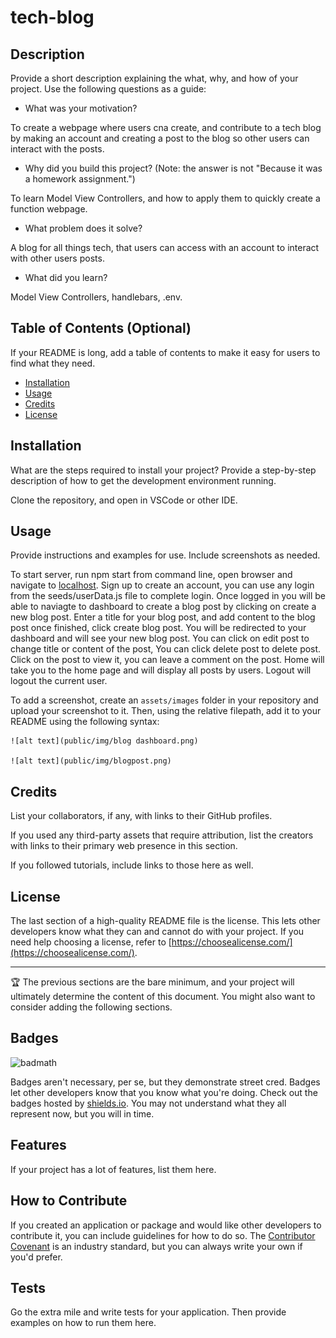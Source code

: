 # tech-blog

## Description

Provide a short description explaining the what, why, and how of your project. Use the following questions as a guide:

- What was your motivation?

To create a webpage where users cna create, and contribute to a tech blog by making an account and creating a post to the blog so other users can interact with the posts.
  
- Why did you build this project? (Note: the answer is not "Because it was a homework assignment.")

To learn Model View Controllers, and how to apply them to quickly create a function webpage.

- What problem does it solve?

A blog for all things tech, that users can access with an account to interact with other users posts.

- What did you learn?

Model View Controllers, handlebars, .env.

## Table of Contents (Optional)

If your README is long, add a table of contents to make it easy for users to find what they need.

- [Installation](#installation)
- [Usage](#usage)
- [Credits](#credits)
- [License](#license)

## Installation

What are the steps required to install your project? Provide a step-by-step description of how to get the development environment running.

Clone the repository, and open in VSCode or other IDE.

## Usage

Provide instructions and examples for use. Include screenshots as needed.

To start server, run npm start from command line, open browser and navigate to [localhost](http://localhost:3001/). Sign up to create an account, you can use any login from the seeds/userData.js file to complete login. Once logged in you will be able to naviagte to dashboard to create a blog post by clicking on create a new blog post. Enter a title for your blog post, and add content to the blog post once finished, click create blog post. You will be redirected to your dashboard and will see your new blog post. 
You can click on edit post to change title or content of the post, You can click delete post to delete post. Click on the post to view it, you can leave a comment on the post. Home will take you to the home page and will display all posts by users. Logout will logout the current user.

To add a screenshot, create an `assets/images` folder in your repository and upload your screenshot to it. Then, using the relative filepath, add it to your README using the following syntax:

    
    ![alt text](public/img/blog dashboard.png)

    ![alt text](public/img/blogpost.png)
    

## Credits

List your collaborators, if any, with links to their GitHub profiles.

If you used any third-party assets that require attribution, list the creators with links to their primary web presence in this section.

If you followed tutorials, include links to those here as well.

## License

The last section of a high-quality README file is the license. This lets other developers know what they can and cannot do with your project. If you need help choosing a license, refer to [https://choosealicense.com/](https://choosealicense.com/).

---

🏆 The previous sections are the bare minimum, and your project will ultimately determine the content of this document. You might also want to consider adding the following sections.

## Badges

![badmath](https://img.shields.io/github/languages/top/lernantino/badmath)

Badges aren't necessary, per se, but they demonstrate street cred. Badges let other developers know that you know what you're doing. Check out the badges hosted by [shields.io](https://shields.io/). You may not understand what they all represent now, but you will in time.

## Features

If your project has a lot of features, list them here.

## How to Contribute

If you created an application or package and would like other developers to contribute it, you can include guidelines for how to do so. The [Contributor Covenant](https://www.contributor-covenant.org/) is an industry standard, but you can always write your own if you'd prefer.

## Tests

Go the extra mile and write tests for your application. Then provide examples on how to run them here.
